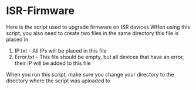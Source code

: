 # ISR-Firmware

Here is the script used to upgrade firmware on ISR devices
WHen using this script, you also need to create two files in the same directory this file is placed in
1. IP.txt - All IPs will be placed in this file
2. Error.txt - This file should be empty, but all devices that have an error, their IP will be added to this file

When you run this script, make sure you change your directory to the directory where the script was uploaded to
